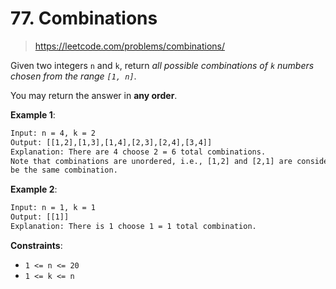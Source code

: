 # 77. Combinations

> <https://leetcode.com/problems/combinations/>

Given two integers `n` and `k`, return *all possible combinations of `k`
numbers chosen from the range `[1, n]`*.

You may return the answer in **any order**.

**Example 1**:

```txt
Input: n = 4, k = 2
Output: [[1,2],[1,3],[1,4],[2,3],[2,4],[3,4]]
Explanation: There are 4 choose 2 = 6 total combinations.
Note that combinations are unordered, i.e., [1,2] and [2,1] are considered to
be the same combination.
```

**Example 2**:

```txt
Input: n = 1, k = 1
Output: [[1]]
Explanation: There is 1 choose 1 = 1 total combination.
```

**Constraints**:

- `1 <= n <= 20`
- `1 <= k <= n`
